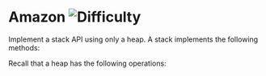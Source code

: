 # Amazon ![Difficulty](https://img.shields.io/badge/-EASY-green)
	
Implement a stack API using only a heap. A stack implements the following methods:
	




	
Recall that a heap has the following operations:
	




	
